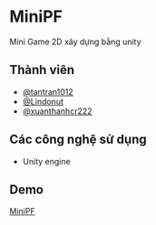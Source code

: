 # MiniPF
Mini Game 2D xây dựng bằng unity

## Thành viên
- [@tantran1012](https://github.com/tantran1012)
- [@Lindonut](https://github.com/Lindonut)
- [@xuanthanhcr222](https://github.com/xuanthanhcr222)

## Các công nghệ sử dụng 
- Unity engine

## Demo 
[MiniPF](https://play.unity.com/en/games/f4ddee5e-0617-4249-b324-f85c2c2a7113/the-universe)
